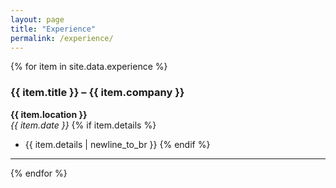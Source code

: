 ```yaml
---
layout: page
title: "Experience"
permalink: /experience/
---
```


{% for item in site.data.experience %}
### {{ item.title }} – {{ item.company }}
**{{ item.location }}**  
*{{ item.date }}*
{% if item.details %}
- {{ item.details | newline_to_br }}
{% endif %}
---
{% endfor %}
